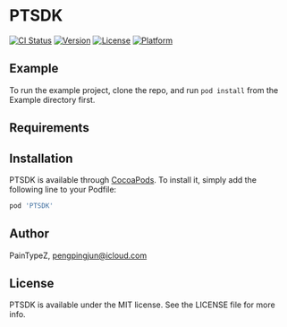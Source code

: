 # PTSDK

[![CI Status](https://img.shields.io/travis/pengpingjun@icloud.com/PTSDK.svg?style=flat)](https://travis-ci.org/pengpingjun@icloud.com/PTSDK)
[![Version](https://img.shields.io/cocoapods/v/PTSDK.svg?style=flat)](https://cocoapods.org/pods/PTSDK)
[![License](https://img.shields.io/cocoapods/l/PTSDK.svg?style=flat)](https://cocoapods.org/pods/PTSDK)
[![Platform](https://img.shields.io/cocoapods/p/PTSDK.svg?style=flat)](https://cocoapods.org/pods/PTSDK)

## Example

To run the example project, clone the repo, and run `pod install` from the Example directory first.

## Requirements

## Installation

PTSDK is available through [CocoaPods](https://cocoapods.org). To install
it, simply add the following line to your Podfile:

```ruby
pod 'PTSDK'
```

## Author

PainTypeZ, pengpingjun@icloud.com

## License

PTSDK is available under the MIT license. See the LICENSE file for more info.
